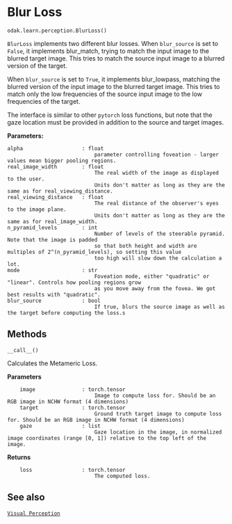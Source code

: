 # Blur Loss

`odak.learn.perception.BlurLoss()`

`BlurLoss` implements two different blur losses. When `blur_source` is set to `False`, it implements blur_match, trying to match the input image to the blurred target image. This tries to match the source input image to a blurred version of the target.

When `blur_source` is set to `True`, it implements blur_lowpass, matching the blurred version of the input image to the blurred target image. This tries to match only the low frequencies of the source input image to the low frequencies of the target.

The interface is similar to other `pytorch` loss functions, but note that the gaze location must be provided in addition to the source and target images.

**Parameters:**

    alpha                   : float
                                parameter controlling foveation - larger values mean bigger pooling regions.
    real_image_width        : float 
                                The real width of the image as displayed to the user.
                                Units don't matter as long as they are the same as for real_viewing_distance.
    real_viewing_distance   : float 
                                The real distance of the observer's eyes to the image plane.
                                Units don't matter as long as they are the same as for real_image_width.
    n_pyramid_levels        : int 
                                Number of levels of the steerable pyramid. Note that the image is padded
                                so that both height and width are multiples of 2^(n_pyramid_levels), so setting this value
                                too high will slow down the calculation a lot.
    mode                    : str 
                                Foveation mode, either "quadratic" or "linear". Controls how pooling regions grow
                                as you move away from the fovea. We got best results with "quadratic".
    blur_source             : bool
                                If true, blurs the source image as well as the target before computing the loss.s

## Methods

`__call__()`

Calculates the Metameric Loss.

**Parameters**

        image               : torch.tensor
                                Image to compute loss for. Should be an RGB image in NCHW format (4 dimensions)
        target              : torch.tensor
                                Ground truth target image to compute loss for. Should be an RGB image in NCHW format (4 dimensions)
        gaze                : list
                                Gaze location in the image, in normalized image coordinates (range [0, 1]) relative to the top left of the image.
        
**Returns**

        loss                : torch.tensor
                                The computed loss.

## See also

[`Visual Perception`](../../../perception.md)
